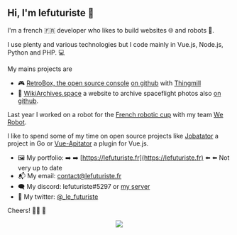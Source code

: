 ## Hi, I'm lefuturiste 👋

I'm a french 🇫🇷 developer who likes to build websites 🌐 and robots 🤖.

<!-- I'm also a Math 🧮 and Physics 🍎 student. -->

I use plenty and various technologies but I code mainly in Vue.js, Node.js, Python and PHP. 💻

My mains projects are

- 🎮 [RetroBox, the open source console](https://retrobox.tech) [on github](https://github.com/retrobox) with [Thingmill](https://thingmill.fr)
- 🚀 [WikiArchives.space](https://wikiarchives.space) a website to archive spaceflight photos also [on github](https://github.com/archives-space).

Last year I worked on a robot for the [French robotic cup](https://www.coupederobotique.fr/) with my team [We Robot](https://github.com/werobot-france).

I like to spend some of my time on open source projects like [Jobatator](https://github.com/jobatator/jobatator) a project in Go or [Vue-Apitator](https://github.com/lefuturiste/vue-apitator) a plugin for Vue.js.

- 🖼️ My portfolio: ➡️ ➡️ [https://lefuturiste.fr](https://lefuturiste.fr) ⬅️ ⬅️ Not very up to date
- 📬 My email: contact@lefuturiste.fr
- 🗨️ My discord: lefuturiste#5297 or [my server](https://discord.gg/3W94m7ts3H)
- 💬 My twitter: [@_le_futuriste](https://twitter.com/_le_futuriste)

Cheers! 👨‍💻 🍻

<p align="center"><img src="https://github-readme-stats.vercel.app/api/top-langs/?username=lefuturiste&layout=compact"></p>
